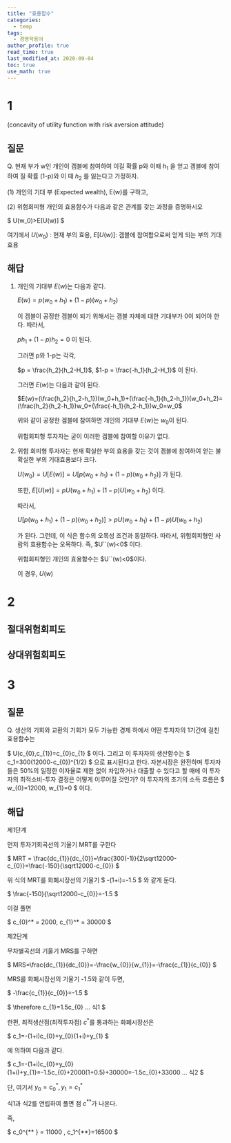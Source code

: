 ```yaml
---
title: "효용함수"
categories:
  - temp
tags:
  - 경영학용어
author_profile: true
read_time: true
last_modified_at: 2020-09-04
toc: true
use_math: true
---
```


# 1

(concavity of utility function with risk aversion attitude)

## 질문

Q. 현재 부가 w인 개인이 갬블에 참여하여 이길 확률 p와 이때 $h_1$ 을 얻고 겜블에 참여하여 질 확률 (1-p)와 이 때 $h_2$ 를 잃는다고 가정하자.

(1) 개인의 기대 부 (Expected wealth), E(w)를 구하고,

(2) 위험회피형 개인의 효용함수가 다음과 같은 관계를 갖는 과정을 증명하시오

$
U(w_0)>E[U(w)]
$

여기에서 $U(w_0)$ : 현재 부의 효용, $E[U(w)]$: 겜블에 참여함으로써 얻게 되는 부의 기대효용

## 해답

1. 개인의 기대부 $E(w)$는 다음과 같다.

   $E(w)=p(w_0+h_1)+(1-p)(w_0+h_2)$

   이 겜블이 공정한 겜블이 되기 위해서는 갬블 자체에 대한 기대부가 0이 되어야 한다. 따라서,

   $ph_1+(1-p)h_2=0$ 이 된다.

   그러면 p와 1-p는 각각,

   $p = \frac{h_2}{h_2-H_1}$, $1-p = \frac{-h_1}{h_2-H_1}$ 이 된다.

   그러면 $E(w)$는 다음과 같이 된다.

   $E(w)=(\frac{h_2}{h_2-h_1})(w_0+h_1)+(\frac{-h_1}{h_2-h_1})(w_0+h_2)=(\frac{h_2}{h_2-h_1})w_0+(\frac{-h_1}{h_2-h_1})w_0=w_0$

   위와 같이 공정한 겜블에 참여하면 개인의 기대부 $E(w)$는 $w_0$이 된다.

   위험회피형 투자자는 굳이 이러한 겜블에 참여할 이유가 없다.

2. 위험 회피형 투자자는 현재 확실한 부의 효용을 갖는 것이 겜블에 참여하여 얻는 불확실한 부의 기대효용보다 크다.

   $U(w_0)=U[E(w)]=U[p(w_0+h_1)+(1-p)(w_0+h_2)]$ 가 된다.

   또한, $E[U(w)]=pU(w_0+h_1)+(1-p)U(w_0+h_2)$ 이다.

   따라서,

   $U[p(w_0+h_1)+(1-p)(w_0+h_2)]>pU(w_0+h_1)+(1-p)U(w_0+h_2)$

   가 된다. 그런데, 이 식은 함수의 오목성 조건과 동일하다. 따라서, 위험회피형인 사람의 효용함수는 오목하다. 즉, $U``(w)<0$ 이다.

   위험회피형인 개인의 효용함수는 $U``(w)<0$이다.

   이 경우, $U(w)$

# 2

## 절대위험회피도

## 상대위험회피도

# 3

## 질문

Q. 생산의 기회와 교환의 기회가 모두 가능한 경제 하에서 어떤 투자자의 1기간에 걸친 효용함수는

$
U(c_{0},c_{1})=c_{0}c_{1}
$
이다. 그리고 이 투자자의 생산함수는
$
c_1=300(12000-c_{0})^{1/2}
$
으로 표시된다고 한다. 자본시장은 완전하며 투자자들은 50%의 일정한 이자율로 제한 없이 차입하거나 대출할 수 있다고 할 때에 이 투자자의 최적소비-투자 결정은 어떻게 이루어질 것인가? 이 투자자의 초기의 소득 흐름은
$
w_{0}=12000, w_{1}=0
$
이다.

## 해답

제1단계

먼저 투자기회곡선의 기울기 MRT를 구한다

$
MRT = \frac{dc_{1}}{dc_{0}}=\frac{300(-1)}{2\sqrt12000-c_{0}}=\frac{-150}{\sqrt12000-c_{0}}
$

위 식의 MRT를 화폐시장선의 기울기
$
-(1+i)=-1.5
$
와 같게 둔다.

$
\frac{-150}{\sqrt12000-c_{0}}=-1.5
$

이걸 풀면

$
c_{0}^* = 2000, c_{1}^* = 30000
$

제2단계

무차별곡선의 기울기 MRS를 구하면

$
MRS=\frac{dc_{1}}{dc_{0}}=-\frac{w_{0}}{w_{1}}=-\frac{c_{1}}{c_{0}}
$

MRS를 화폐시장선의 기울기 -1.5와 같이 두면,

$
-\frac{c_{1}}{c_{0}}=-1.5
$

$
\therefore c_{1}=1.5c_{0} ... 식1
$

한편, 최적생산점(최적투자점) $c^*$를 통과하는 화폐시장선은

$
c_1=-(1+i)c_{0}+y_{0}(1+i)+y_{1}
$

에 의하여 다음과 같다.

$
c_1=-(1+i)c_{0}+y_{0}(1+i)+y_{1}=-1.5c_{0}+2000(1+0.5)+30000=-1.5c_{0}+33000 ... 식2 
$

단, 여기서 $y_0=c_{0}^* , y_1=c_{1}^*$

식1과 식2를 연립하여 풀면 점 $c^{**}$가 나온다.

즉,

$
c_0^{** } = 11000 , c_1^{**}=16500
$
